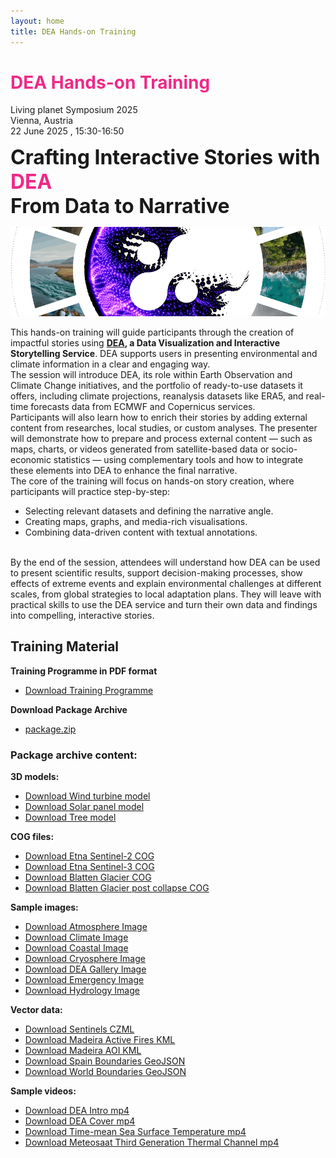 ```yaml
---
layout: home
title: DEA Hands-on Training
---
```


# <span style="color:#EE2A87">DEA Hands-on Training </span>
Living planet Symposium 2025
<br>
Vienna, Austria
<br>
22 June 2025 , 15:30-16:50


<span style="font-size: 24pt; font-weight: bold;"> Crafting Interactive Stories with <span style="color:#EE2A87">DEA</span>
<br>
From Data to Narrative</span>



![alt text](dea-gallery-crop.png "DEA")


This hands-on training will guide participants through the creation of impactful stories using **[DEA](https://dea.destine.eu/web), a Data Visualization and Interactive Storytelling Service**.
DEA supports users in presenting environmental and climate information in a clear and engaging way.
<br>
The session will introduce DEA, its role within Earth Observation and Climate Change initiatives, and the portfolio of ready-to-use datasets it offers, including climate projections, reanalysis datasets like ERA5, and real-time forecasts data from ECMWF and Copernicus services.
<br>
Participants will also learn how to enrich their stories by adding external content from researches, local studies, or custom analyses. The presenter will demonstrate how to prepare and process external content — such as maps, charts, or videos generated from satellite-based data or socio-economic statistics — using complementary tools and how to integrate these elements into DEA to enhance the final narrative.
<br>
The core of the training will focus on hands-on story creation, where participants will practice step-by-step:
- Selecting relevant datasets and defining the narrative angle.
- Creating maps, graphs, and media-rich visualisations.
- Combining data-driven content with textual annotations.

<br>
By the end of the session, attendees will understand how DEA can be used to present scientific results, support decision-making processes, show effects of extreme events and explain environmental challenges at different scales, from global strategies to local adaptation plans. They will leave with practical skills to use the DEA service and turn their own data and findings into compelling, interactive stories.


## Training Material 

**Training Programme in PDF format**

- [Download Training Programme](DEA_hands-on_training_programme.pdf)

**Download Package Archive**
- [package.zip](https://drive.google.com/file/d/1xOLS6q5O6EeFYXO2mXZgfEkAtdu5QXh-/view?usp=sharing)


### Package archive content:

**3D models:**

- [Download Wind turbine model](package/assets/3D%20models/animated_wind_turbine_lps.glb)
- [Download Solar panel model](package/assets/3D%20models/solar_panel_lps.glb)
- [Download Tree model](package/assets/3D%20models/tree_lps.glb)

**COG files:**

- [Download Etna Sentinel-2 COG](package/assets/COG/2025-02-12S2_Etna_with_snow.tiff)
- [Download Etna Sentinel-3 COG](package/assets/COG/2025-02-12_S3_Etna.tiff)
- [Download Blatten Glacier COG](package/assets/COG/Blatten_glacier_pre_S2_2025-05-18_.tiff)
- [Download Blatten Glacier post collapse COG](package/assets/COG/Blatten_glacier_post_S2_2025-05-30_.tiff)

**Sample images:**

- [Download Atmosphere Image](package/assets/Images/atmosphere_lps25.jpg)
- [Download Climate Image](package/assets/Images/clima_lps25.jpg)
- [Download Coastal Image](package/assets/Images/coastal_lps25.jpg)
- [Download Cryosphere Image](package/assets/Images/cryosphere_lps25.jpg)
- [Download DEA Gallery Image](package/assets/Images/dea_gallery_lps25.png)
- [Download Emergency Image](package/assets/Images/emergency_lps25.jpg)
- [Download Hydrology Image](package/assets/Images/hydrology_lps25.jpg)


**Vector data:**

- [Download Sentinels CZML](package/assets/Vector/copernicus_sentinels_lps.czml)
- [Download Madeira Active Fires KML](package/assets/Vector/EMSR748_AOI01_Madeira_20240819_20240826_activefires_lps.kml)
- [Download Madeira AOI KML](package/assets/Vector/EMSR748_AOI01_Madeira_20240819_20240826_lps.kml)
- [Download Spain Boundaries GeoJSON](package/assets/Vector/es_lps.geojson)
- [Download World Boundaries GeoJSON](package/assets/Vector/world_lps.geojson)

**Sample videos:**

- [Download DEA Intro mp4](package/assets/Videos/background/dea%20intro%20dark.mp4)
- [Download DEA Cover mp4](package/assets/Videos/background/dea_gallery_wave.mp4)
- [Download Time-mean Sea Surface Temperature mp4](package/assets/Videos/avg_tos_DE_D_CDT_black_lps.mp4)
- [Download Meteosaat Third Generation Thermal Channel mp4](package/assets/Videos/mtg_fd_ir105_hrfi_alpha75_compressed_lps.mp4)

